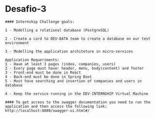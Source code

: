 # Desafio-3

	#### Internship Challenge goals:

	1 - Modelling a relational database (PostgreSQL)

	2 - Create a card to DEV-DATA team to create a database on our test environment

	3 - Modelling the application architeture in micro-services

	Application Requeriments:
	1 - Have at least 3 pages (index, companies, users)
	2 - Every page must have: header, menu, body(content) and footer
	3 - Front-end must be done in React
	4 - Back-end must be done in Spring Boot
	5 - Must have searching and insertion of companies and users in database

	4 - Keep the service running in the DEV-INTERNSHIP Virtual Machine

	#### To get access to the swagger documentation you need to run the application and then access the following link: http://localhost:8080/swagger-ui.html#/

